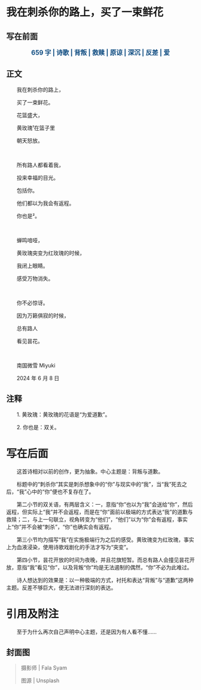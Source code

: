 # 我在刺杀你的路上，买了一束鲜花

## 写在前面

<p style="color:#0f4c81; text-align:center; font-weight:bold; font-size:larger;">659 字 | 诗歌 | 背叛 | 救赎 | 原谅 | 深沉 | 反差 | 爱</p>

## 正文

　　我在刺杀你的路上，

　　买了一束鲜花。

　　花篮盛大，

　　黄玫瑰¹在篮子里

　　朝天怒放。

<br />

　　所有路人都看着我，

　　投来幸福的目光。

　　包括你。

　　他们都以为我会有返程。

　　你也是²。

<br />

　　蝉鸣喑哑，

　　黄玫瑰突变为红玫瑰的时候，

　　我闭上眼睛。

　　感受万物消失。

<br />

　　你不必惊讶。

　　因为万籁俱寂的时候，

　　总有路人

　　看见昙花。

<br />

　　南国微雪 Miyuki

　　2024 年 6 月 8 日

## 注释

　　1. 黄玫瑰：黄玫瑰的花语是“为爱道歉”。

　　2. 你也是：双关。

# 写在后面

　　这首诗相对以前的创作，更为抽象。中心主题是：背叛与道歉。

　　标题中的“刺杀你”其实是刺杀想象中的“你”与现实中的“我”，当“我”死去之后，“我”心中的“你”便也不复存在了。

　　第二小节的双关语，有两层含义：一，意指“你”也以为“我”会送给“你”，然后返程，但实际上“我”并不会返程，而是在“你”面前以极端的方式表达“我”的道歉与救赎；二，与上一句联立，视角转变为“他们”，“他们”以为“你”会有返程，事实上“你”并不会被“刺杀”，“你”也确实会有返程。

　　第三小节均为描写“我”在实施极端行为之后的感受。黄玫瑰变为红玫瑰，事实上为血液浸染，使用诗歌戏剧化的手法才写为“突变”。

　　第四小节，昙花开放的时间为夜晚，并且花旗短暂。而总有路人会撞见昙花开放，意指“我”看见“你”，以及背叛“你”均是无法遏制的偶然，“你”不必为此难过。

　　诗人想达到的效果是：以一种极端的方式，衬托和表达“背叛”与“道歉”这两种主题。反差不够巨大，便无法进行深刻的表达。

# 引用及附注

　　至于为什么再次自己声明中心主题，还是因为有人看不懂……

## 封面图



> 摄影师 | Fala Syam
>
> 图源 | Unsplash